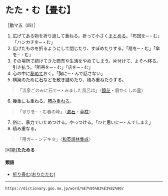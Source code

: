 # たた・む【畳む】

［動マ五（四）］
1. 広げてある物を折り返して重ねる。折って小さく[まとめる](まとめる（纏める）)。「布団を─・む」「ハンカチを─・む」
2. 広げたものを折るようにして閉じたり、すぼめたりする。「扇を─・む」「傘を─・む」
3. その場所で続けてきた商売や生活をやめてしまう。片付けて、よそへ移る。引き払う。「所帯を─・む」「店を─・む」
4. 心の中に[秘めて](ひめる（秘める）)おく。「胸に─・んで話さない」
5. 構築のために石などを敷き詰めたり、積み重ねたりする。    
>「溫泉ごのみに石で─・みました風呂は」〈[鏡花](https://dictionary.goo.ne.jp/word/person/%E6%B3%89%E9%8F%A1%E8%8A%B1/#jn-11630)・眉かくしの霊〉
6. 幾重にも重ねる。[積み](つむ（積む）)[重ねる](かさねる（重ねる）)。    
>「翠りを─・む春の峰」〈[漱石](https://dictionary.goo.ne.jp/word/person/%E5%A4%8F%E7%9B%AE%E6%BC%B1%E7%9F%B3/#jn-164327)・[草枕](https://dictionary.goo.ne.jp/word/%E8%8D%89%E6%9E%95/#jn-61125)〉
7. 俗に、暴力でいためつける。やっつける。「ひと思いに─・んでしまえ」
8. 積み重なる。
>「用ガ─・ンデキタ」〈[和英語林集成](https://dictionary.goo.ne.jp/word/%E5%92%8C%E8%8B%B1%E8%AA%9E%E6%9E%97%E9%9B%86%E6%88%90/#jn-237530)〉
        

\[可能\]**たためる**

#### 類語

-   [折り畳む(おりたたむ)](https://dictionary.goo.ne.jp/word/%E6%8A%98%E7%95%B3%E3%82%80/#jn-33919)

---
`https://dictionary.goo.ne.jp/word/%E7%95%B3%E3%82%80/`